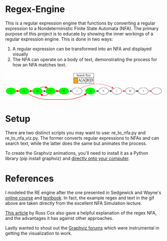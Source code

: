 # Regex-Engine

This is a regular expression engine that functions by converting a regular expression to a Nondeterministic Finite State Automata (NFA). The primary purpose of this project is to educate by showing the inner workings of a regular expression engine. This is done in two ways:

1. A regular expression can be transformed into an NFA and displayed visually
2. The NFA can operate on a body of text, demonstrating the process for how an NFA matches text.

<p align="center">
  <img src="demo.gif"/>
</p>


# Setup
There are two distinct scripts you may want to use: re_to_nfa.py and re_to_nfa_viz.py. The former converts regular expressions to NFAs and can search text, while the latter does the same but animates the process.

To create the Graphviz animations, you'll need to install it as a Python library (pip install graphviz) and [directly onto your computer](https://www.graphviz.org/download/). 


# References
I modeled the RE engine after the one presented in Sedgewick and Wayne's [online course](https://www.coursera.org/learn/algorithms-part2) and [textbook](https://algs4.cs.princeton.edu/home/). In fact, the example regex and text in the gif above are taken directly from the excellent NFA Simulation lecture. 

[This article](https://swtch.com/~rsc/regexp/regexp1.html) by Russ Cox also gave a helpful explanation of the regex NFA, and the advantages it has against other approaches. 

Lastly wanted to shout out the [Graphviz forums](https://forum.graphviz.org/) which were instrumental in getting the visualization to work.
